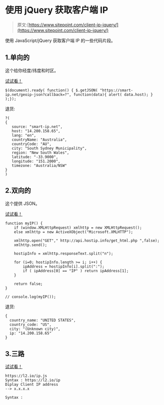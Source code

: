 # 使用 jQuery 获取客户端 IP

> 原文:[https://www.sitepoint.com/client-ip-jquery/](https://www.sitepoint.com/client-ip-jquery/)

使用 JavaScript/jQuery 获取客户端 IP 的一些代码片段。

## 1.单向的

这个给你经度/纬度和时区。

[试试看！](https://smart-ip.net/geoip-json?callback=?)

```
$(document).ready( function() { $.getJSON( "https://smart-ip.net/geoip-json?callback=?", function(data){ alert( data.host); } );});
```

退货:

```
?(
{
   source: "smart-ip.net",
   host: "14.200.158.65",
   lang: "en",
   countryName: "Australia",
   countryCode: "AU",
   city: "South Sydney Municipality",
   region: "New South Wales",
   latitude: "-33.9000",
   longitude: "151.2000",
   timezone: "Australia/NSW"
}
)
```

## 2.双向的

这个提供 JSON。

[试试看！](https://api.hostip.info/get_json.php)

```
function myIP() {
    if (window.XMLHttpRequest) xmlhttp = new XMLHttpRequest();
    else xmlhttp = new ActiveXObject("Microsoft.XMLHTTP");

    xmlhttp.open("GET"," http://api.hostip.info/get_html.php ",false);
    xmlhttp.send();

    hostipInfo = xmlhttp.responseText.split("n");

    for (i=0; hostipInfo.length >= i; i++) {
        ipAddress = hostipInfo[i].split(":");
        if ( ipAddress[0] == "IP" ) return ipAddress[1];
    }

    return false;
}

// console.log(myIP());
```

退货:

```
{
  country_name: "UNITED STATES",
  country_code: "US",
  city: "(Unknown city)",
  ip: "14.200.158.65"
}
```

## 3.三路

[试试看！](https://l2.io/ip.js)

```
https://l2.io/ip.js
Syntax : https://l2.io/ip
Diplay Client IP address
--> x.x.x.x

Syntax : 
```